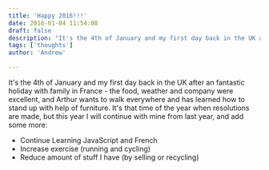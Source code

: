 ```yaml
---
title: 'Happy 2016!!!'
date: 2016-01-04 11:54:08
draft: false
description: "It's the 4th of January and my first day back in the UK after an fantastic holiday with family in France - the food, weather and company were excellent, and Arthur wants to walk everywhere and has learned how to stand up with help of furniture."
tags: ['thoughts']
author: 'Andrew'

---
```


It's the 4th of January and my first day back in the UK after an fantastic holiday with family in France - the food, weather and company were excellent, and Arthur wants to walk everywhere and has learned how to stand up with help of furniture. It's that time of the year when resolutions are made, but this year I will continue with mine from last year, and add some more:

*   Continue Learning JavaScript and French
*   Increase exercise (running and cycling)
*   Reduce amount of stuff I have (by selling or recycling)
